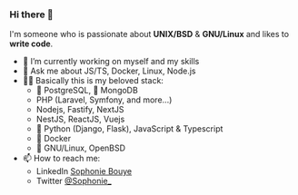 ### Hi there 👋
I'm someone who is passionate about **UNIX/BSD** & **GNU/Linux** and likes to **write code**.

- 🔭 I’m currently working on myself and my skills
- 💬 Ask me about JS/TS, Docker, Linux, Node.js
- 🧑‍💻 Basically this is my beloved stack:
  - :elephant: PostgreSQL, :seedling: MongoDB
  - PHP (Laravel, Symfony, and more...)
  - Nodejs, Fastify, NextJS
  - NestJS, ReactJS, Vuejs
  - :snake: Python (Django, Flask), JavaScript & Typescript
  - 🐳 Docker
  - 🐧 GNU/Linux, OpenBSD
- 📫 How to reach me:
  - LinkedIn [Sophonie Bouye](https://www.linkedin.com/in/sophonebouye/)
  - Twitter [@Sophonie_](https://twitter.com/Sophonie_)
